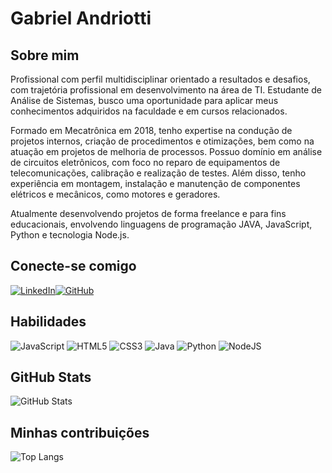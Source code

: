 # Gabriel Andriotti

## Sobre mim

Profissional com perfil multidisciplinar orientado a resultados e desafios, com trajetória profissional em desenvolvimento na área de TI. Estudante de Análise de Sistemas, busco uma oportunidade para aplicar meus conhecimentos adquiridos na faculdade e em cursos relacionados.

Formado em Mecatrônica em 2018, tenho expertise na condução de projetos internos, criação de procedimentos e otimizações, bem como na atuação em projetos de melhoria de processos. Possuo domínio em análise de circuitos eletrônicos, com foco no reparo de equipamentos de telecomunicações, calibração e realização de testes. Além disso, tenho experiência em montagem, instalação e manutenção de componentes elétricos e mecânicos, como motores e geradores.

Atualmente desenvolvendo projetos de forma freelance e para fins educacionais, envolvendo linguagens de programação JAVA, JavaScript, Python e tecnologia Node.js.



## Conecte-se comigo 
[![LinkedIn](https://img.shields.io/badge/LinkedIn-0077B5?style=for-the-badge&logo=linkedin&logoColor=white)](https://www.linkedin.com/in/gabriel-a-3ba31bb6/)[![GitHub](https://img.shields.io/badge/GitHub-100000?style=for-the-badge&logo=github&logoColor=white)](https://github.com/SEUUSERNAME)


## Habilidades
![JavaScript](https://img.shields.io/badge/JavaScript-F7DF1E?style=for-the-badge&logo=javascript&logoColor=black) ![HTML5](https://img.shields.io/badge/HTML5-E34F26?style=for-the-badge&logo=html5&logoColor=white) ![CSS3](https://img.shields.io/badge/CSS3-1572B6?style=for-the-badge&logo=css3&logoColor=white) ![Java](https://img.shields.io/badge/java-%23ED8B00.svg?style=for-the-badge&logo=openjdk&logoColor=white) ![Python](https://img.shields.io/badge/python-3670A0?style=for-the-badge&logo=python&logoColor=ffdd54) ![NodeJS](https://img.shields.io/badge/node.js-6DA55F?style=for-the-badge&logo=node.js&logoColor=white)

## GitHub Stats
![GitHub Stats](https://github-readme-stats.vercel.app/api?username=andriottigabriel&theme=transparent&bg_color=000&border_color=30A3DC&show_icons=true&icon_color=30A3DC&hide_title=true&text_color=FFF)

## Minhas contribuições
![Top Langs](https://github-readme-stats-git-masterrstaa-rickstaa.vercel.app/api/top-langs/?username=andriottigabriel&layout=compact&bg_color=000&border_color=30A3DC&hide_title=true&text_color=FFF)




